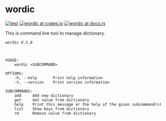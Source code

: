 # wordic
[![test](https://github.com/yujikawa/wordic/actions/workflows/test.yml/badge.svg)](https://github.com/yujikawa/wordic/actions/workflows/test.yml)
[![wordic at crates.io](https://img.shields.io/crates/v/wordic.svg)](https://crates.io/crates/wordic)
[![wordic at docs.rs](https://docs.rs/wordic/badge.svg)](https://docs.rs/wordic)

This is command line tool to manage dictionary.

```
wordic 0.1.0



USAGE:
    wordic <SUBCOMMAND>

OPTIONS:
    -h, --help       Print help information
    -V, --version    Print version information

SUBCOMMANDS:
    add     Add new dictionary
    get     Get value from dictionary
    help    Print this message or the help of the given subcommand(s)
    list    Show keys from dictionary
    rm      Remove value from dictionary
```